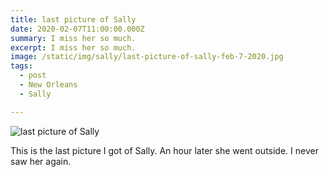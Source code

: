 ```yaml
---
title: last picture of Sally
date: 2020-02-07T11:00:00.000Z
summary: I miss her so much.
excerpt: I miss her so much.
image: /static/img/sally/last-picture-of-sally-feb-7-2020.jpg
tags:
  - post 
  - New Orleans
  - Sally

---
```


![last picture of Sally](/static/img/sally/last-picture-of-sally-feb-7-2020.jpg "last picture of Sally")

This is the last picture I got of Sally. An hour later she went outside. I never saw her again.